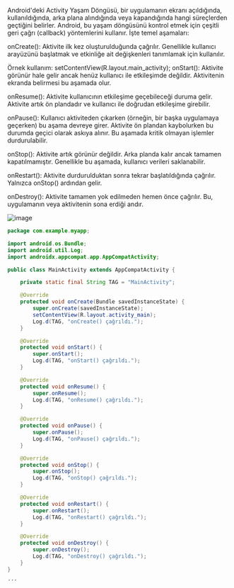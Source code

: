 Android'deki Activity Yaşam Döngüsü, bir uygulamanın ekranı açıldığında, kullanıldığında, arka plana alındığında veya kapandığında hangi süreçlerden geçtiğini belirler. Android, bu yaşam döngüsünü kontrol etmek için çeşitli geri çağrı (callback) yöntemlerini kullanır. İşte temel aşamaları:

onCreate(): Aktivite ilk kez oluşturulduğunda çağrılır. Genellikle kullanıcı arayüzünü başlatmak ve etkinliğe ait değişkenleri tanımlamak için kullanılır.

Örnek kullanım: setContentView(R.layout.main_activity);
onStart(): Aktivite görünür hale gelir ancak henüz kullanıcı ile etkileşimde değildir. Aktivitenin ekranda belirmesi bu aşamada olur.

onResume(): Aktivite kullanıcının etkileşime geçebileceği duruma gelir. Aktivite artık ön plandadır ve kullanıcı ile doğrudan etkileşime girebilir.

onPause(): Kullanıcı aktiviteden çıkarken (örneğin, bir başka uygulamaya geçerken) bu aşama devreye girer. Aktivite ön plandan kaybolurken bu durumda geçici olarak askıya alınır. Bu aşamada kritik olmayan işlemler durdurulabilir.

onStop(): Aktivite artık görünür değildir. Arka planda kalır ancak tamamen kapatılmamıştır. Genellikle bu aşamada, kullanıcı verileri saklanabilir.

onRestart(): Aktivite durdurulduktan sonra tekrar başlatıldığında çağrılır. Yalnızca onStop() ardından gelir.

onDestroy(): Aktivite tamamen yok edilmeden hemen önce çağrılır. Bu, uygulamanın veya aktivitenin sona erdiği andır.


![image](https://learn.microsoft.com/tr-tr/previous-versions/xamarin/android/app-fundamentals/activity-lifecycle/images/image2.png)

```java
package com.example.myapp;

import android.os.Bundle;
import android.util.Log;
import androidx.appcompat.app.AppCompatActivity;

public class MainActivity extends AppCompatActivity {

    private static final String TAG = "MainActivity";

    @Override
    protected void onCreate(Bundle savedInstanceState) {
        super.onCreate(savedInstanceState);
        setContentView(R.layout.activity_main);
        Log.d(TAG, "onCreate() çağrıldı.");
    }

    @Override
    protected void onStart() {
        super.onStart();
        Log.d(TAG, "onStart() çağrıldı.");
    }

    @Override
    protected void onResume() {
        super.onResume();
        Log.d(TAG, "onResume() çağrıldı.");
    }

    @Override
    protected void onPause() {
        super.onPause();
        Log.d(TAG, "onPause() çağrıldı.");
    }

    @Override
    protected void onStop() {
        super.onStop();
        Log.d(TAG, "onStop() çağrıldı.");
    }

    @Override
    protected void onRestart() {
        super.onRestart();
        Log.d(TAG, "onRestart() çağrıldı.");
    }

    @Override
    protected void onDestroy() {
        super.onDestroy();
        Log.d(TAG, "onDestroy() çağrıldı.");
    }
}

´´´


